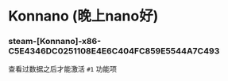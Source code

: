 # Konnano (晚上nano好)

### steam-[Konnano]-x86-C5E4346DC0251108E4E6C404FC859E5544A7C493
查看过数据之后才能激活 `#1` 功能项